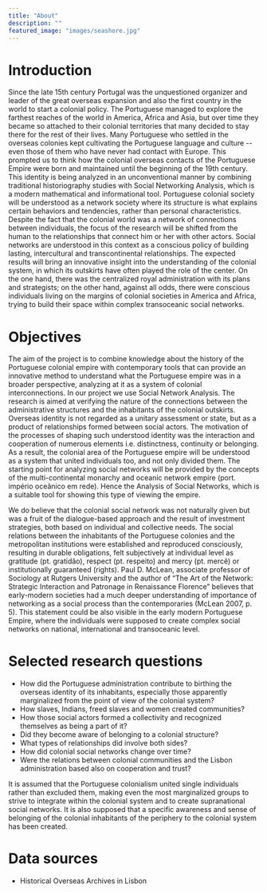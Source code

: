 ```yaml
---
title: "About"
description: ""
featured_image: "images/seashore.jpg"
---
```


# Introduction

Since the late 15th century Portugal was the unquestioned organizer and leader of the great overseas expansion and also the first country in the world to start a colonial policy. The Portuguese managed to explore the farthest reaches of the world in America, Africa and Asia, but over time they became so attached to their colonial territories that many decided to stay there for the rest of their lives. Many Portuguese who settled in the overseas colonies kept cultivating the Portuguese language and culture -- even those of them who have never had contact with Europe. This prompted us to think how the colonial overseas contacts of the Portuguese Empire were born and maintained until the beginning of the 19th century. This identity is being analyzed in an unconventional manner by combining traditional historiography studies with Social Networking Analysis, which is a modern mathematical and informational tool. Portuguese colonial society will be understood as a network society where its structure is what explains certain behaviors and tendencies, rather than personal characteristics. Despite the fact that the colonial world was a network of connections between individuals, the focus of the research will be shifted from the human to the relationships that connect him or her with other actors. Social networks are understood in this context as a conscious policy of building lasting, intercultural and transcontinental relationships. The expected results will bring an innovative insight into the understanding of the colonial system, in which its outskirts have often played the role of the center. On the one hand, there was the centralized royal administration with its plans and strategists; on the other hand, against all odds, there were conscious individuals living on the margins of colonial societies in America and Africa, trying to build their space within complex transoceanic social networks.

# Objectives

The aim of the project is to combine knowledge about the history of the Portuguese colonial empire with contemporary tools that can provide an innovative method to understand what the Portuguese empire was in a broader perspective, analyzing at it as a system of colonial interconnections. In our project we use Social Network Analysis. The research is aimed at verifying the nature of the connections between the administrative structures and the inhabitants of the colonial outskirts. Overseas identity is not regarded as a unitary assessment or state, but as a product of relationships formed between social actors. The motivation of the processes of shaping such understood identity was the interaction and cooperation of numerous elements i.e. distinctness, continuity or belonging. As a result, the colonial area of the Portuguese empire will be understood as a system that united individuals too, and not only divided them. The starting point for analyzing social networks will be provided by the concepts of the multi-continental monarchy and oceanic network empire (port. império oceânico em rede). Hence the Analysis of Social Networks, which is a suitable tool for showing this type of viewing the empire.

We do believe that the colonial social network was not naturally given but was a fruit of the dialogue-based approach and the result of investment strategies, both based on individual and collective needs. The social relations between the inhabitants of the Portuguese colonies and the metropolitan institutions were established and reproduced consciously, resulting in durable obligations, felt subjectively at individual level as gratitude (pt. gratidão), respect (pt. respeito) and mercy (pt. mercê) or institutionally guaranteed (rights).  Paul D. McLean, associate professor of Sociology at Rutgers University and the author of “The Art of the Network: Strategic Interaction and Patronage in Renaissance Florence” believes that early-modern societies had a much deeper understanding of importance of networking as a social process than the contemporaries (McLean 2007, p. 5). This statement could be also visible in the early modern Portuguese Empire, where the individuals were supposed to create complex social networks on national, international and transoceanic level.

# Selected research questions

- How did the Portuguese administration contribute to birthing the overseas identity of its inhabitants, especially those apparently marginalized from the point of view of the colonial system?
- How slaves, Indians, freed slaves and women created communities?
- How those social actors formed a collectivity and recognized themselves as being a part of it?
- Did they become aware of belonging to a colonial structure?
- What types of relationships did involve both sides?
- How did colonial social networks change over time?
- Were the relations between colonial communities and the Lisbon administration based also on cooperation and trust?

It is assumed that the Portuguese colonialism united single individuals rather than excluded them, making even the most marginalized groups to strive to integrate within the colonial system and to create supranational social networks. It is also supposed that a specific awareness and sense of belonging of the colonial inhabitants of the periphery to the colonial system has been created.

# Data sources

- Historical Overseas Archives in Lisbon
